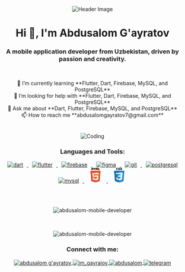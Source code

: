 <p align="center">
  <img src="https://user-images.githubusercontent.com/10498744/210012254-234538ff-d198-48aa-8964-37e6fd45d227.gif" alt="Header Image">
</p>

<h1 align="center">Hi 👋, I'm Abdusalom G'ayratov</h1>
<h3 align="center">A mobile application developer from Uzbekistan, driven by passion and creativity.</h3>

<p align="center">
  <a href="https://twitter.com/" target="blank">
    <img src="https://img.shields.io/twitter/follow/?logo=twitter&style=for-the-badge" alt="" />
  </a>
</p>

<p align="center">
    🌱 I’m currently learning **Flutter, Dart, Firebase, MySQL, and PostgreSQL**<br>
    🤝 I’m looking for help with **Flutter, Dart, Firebase, MySQL, and PostgreSQL**<br>
    💬 Ask me about **Dart, Flutter, Firebase, MySQL, and PostgreSQL**<br>
    📫 How to reach me **abdusalomgayratov7@gmail.com**<br><br><br>

<img alt="Coding" width="400" src="https://mir-s3-cdn-cf.behance.net/project_modules/hd/06f21a161921919.63cd7887d0a70.gif">
</p>
  
<h3 align="center">Languages and Tools:</h3>
<p align="center">
  <a href="https://dart.dev" target="_blank" rel="noreferrer">
    <img src="https://www.vectorlogo.zone/logos/dartlang/dartlang-icon.svg" alt="dart" width="40" height="40" style="margin: 0 10px;"/>
  </a>
  <a href="https://flutter.dev" target="_blank" rel="noreferrer">
    <img src="https://www.vectorlogo.zone/logos/flutterio/flutterio-icon.svg" alt="flutter" width="40" height="40" style="margin: 0 10px;"/>
  </a>
  <a href="https://firebase.google.com/" target="_blank" rel="noreferrer">
    <img src="https://www.vectorlogo.zone/logos/firebase/firebase-icon.svg" alt="firebase" width="40" height="40" style="margin: 0 10px;"/>
  </a>
  <a href="https://www.figma.com/" target="_blank" rel="noreferrer">
    <img src="https://www.vectorlogo.zone/logos/figma/figma-icon.svg" alt="figma" width="40" height="40" style="margin: 0 10px;"/>
  </a>
  <a href="https://git-scm.com/" target="_blank" rel="noreferrer">
    <img src="https://www.vectorlogo.zone/logos/git-scm/git-scm-icon.svg" alt="git" width="40" height="40" style="margin: 0 10px;"/>
  </a>
  <a href="https://www.postgresql.org/" target="_blank" rel="noreferrer">
    <img src="https://www.vectorlogo.zone/logos/postgresql/postgresql-icon.svg" alt="postgresql" width="40" height="40" style="margin: 0 10px;"/>
  </a>
  <a href="https://www.mysql.com/" target="_blank" rel="noreferrer">
    <img src="https://www.vectorlogo.zone/logos/mysql/mysql-icon.svg" alt="mysql" width="40" height="40" style="margin: 0 10px;"/>
  </a>
  <a href="https://www.w3.org/html/" target="_blank" rel="noreferrer">
    <img src="https://raw.githubusercontent.com/devicons/devicon/master/icons/html5/html5-original-wordmark.svg" alt="html5" width="40" height="40" style="margin: 0 10px;"/>
  </a>
  <a href="https://www.w3schools.com/css/" target="_blank" rel="noreferrer">
    <img src="https://raw.githubusercontent.com/devicons/devicon/master/icons/css3/css3-original-wordmark.svg" alt="css3" width="40" height="40" style="margin: 0 10px;"/>
  </a>
</p>
<br>
<br>
<p align="center">
  <img align="center" src="https://github-readme-stats.vercel.app/api/top-langs?username=abdusalom-mobile-developer&show_icons=true&locale=en&layout=compact" alt="abdusalom-mobile-developer" />
</p>
<br>
<p align="center">
  <img align="center" src="https://github-readme-streak-stats.herokuapp.com/?user=abdusalom-mobile-developer&" alt="abdusalom-mobile-developer" />
</p>
<h3 align="center">Connect with me:</h3>
<p align="center">
  <a href="https://linkedin.com/in/abdusalom-gayratov" target="blank">
    <img align="center" src="https://raw.githubusercontent.com/rahuldkjain/github-profile-readme-generator/master/src/images/icons/Social/linked-in-alt.svg" alt="abdusalom g'ayratov" height="30" width="40" />
  </a>
  <a href="https://instagram.com/im_gayraiov" target="blank">
    <img align="center" src="https://raw.githubusercontent.com/rahuldkjain/github-profile-readme-generator/master/src/images/icons/Social/instagram.svg" alt="im_gayraiov" height="30" width="40" />
  </a>
  <a href="https://www.leetcode.com/abdusalom" target="blank">
    <img align="center" src="https://raw.githubusercontent.com/rahuldkjain/github-profile-readme-generator/master/src/images/icons/Social/leet-code.svg" alt="abdusalom" height="30" width="40" />
  </a>
  <a href="https://t.me/freedom999_18" target="blank">
    <img align="center" src="https://upload.wikimedia.org/wikipedia/commons/8/82/Telegram_logo.svg" alt="telegram" height="30" width="40" />
  </a>
</p>

